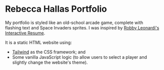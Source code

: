 # Rebecca Hallas Portfolio

My portfolio is styled like an old-school arcade game, complete with flashing text and Space Invaders sprites.
I was inspired by [Robby Leonardi's Interactive Resume](http://www.rleonardi.com/interactive-resume/).

It is a static HTML website using: 
- [Tailwind](https://tailwindcss.com/docs) as the CSS framework; and 
- Some vanilla JavaScript logic (to allow users to select a player and slightly change the website's theme).

